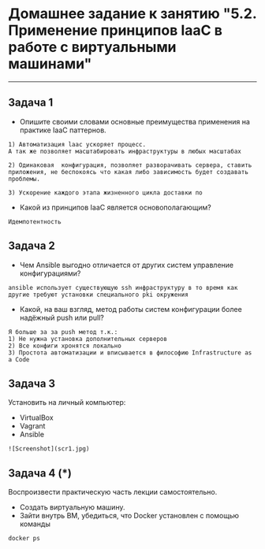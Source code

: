 
# Домашнее задание к занятию "5.2. Применение принципов IaaC в работе с виртуальными машинами"

---

## Задача 1

- Опишите своими словами основные преимущества применения на практике IaaC паттернов.
```
1) Автоматизация laac ускоряет процесс.
А так же позволяет масштабировать инфраструктуры в любых масштабах

2) Одинаковая  конфигурация, позволяет разворачивать сервера, ставить приложения, не беспокоясь что какая либо зависимость будет создавать проблемы.

3) Ускорение каждого этапа жизненного цикла доставки по
```
- Какой из принципов IaaC является основополагающим?
```
Идемпотентность
```
## Задача 2

- Чем Ansible выгодно отличается от других систем управление конфигурациями?
```
ansible использует существующую ssh инфраструктуру в то время как другие требуют установки специального pki окружения
```
- Какой, на ваш взгляд, метод работы систем конфигурации более надёжный push или pull?

```
Я больше за за push метод т.к.:
1) Не нужна установка дополнительных серверов
2) Все конфиги хронятся локально
3) Простота автоматизации и вписывается в философию Infrastructure as a Code
```
## Задача 3

Установить на личный компьютер:

- VirtualBox
- Vagrant
- Ansible
```
![Screenshot](scr1.jpg)
```
## Задача 4 (*)

Воспроизвести практическую часть лекции самостоятельно.

- Создать виртуальную машину.
- Зайти внутрь ВМ, убедиться, что Docker установлен с помощью команды
```
docker ps
```
